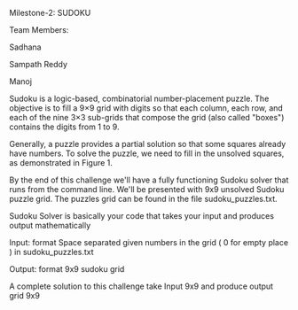 Milestone-2: SUDOKU

Team Members:

Sadhana

Sampath Reddy

Manoj



Sudoku is a logic-based, combinatorial number-placement puzzle. The objective is to fill a 9×9 grid with digits so that each column, each row, and each of the nine 3×3 sub-grids that compose the grid (also called "boxes") contains the digits from 1 to 9.

Generally, a puzzle provides a partial solution so that some squares already have numbers. To solve the puzzle, we need to fill in the unsolved squares, as demonstrated in Figure 1.

By the end of this challenge we'll have a fully functioning Sudoku solver that runs from the command line. We'll be presented with 9x9 unsolved Sudoku puzzle grid. The puzzles grid can be found in the file sudoku_puzzles.txt.

Sudoku Solver is basically your code that takes your input and produces output mathematically

Input: format Space separated given numbers in the grid ( 0 for empty place ) in sudoku_puzzles.txt

Output: format 9x9 sudoku grid

A complete solution to this challenge take Input 9x9 and produce output grid 9x9

